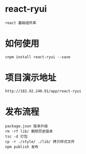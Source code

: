 # react-ryui
```
react 基础组件库
```

# 如何使用
```
cnpm install react-ryui --save
```

# 项目演示地址
```
http://182.92.240.91/app/react-ryui
```

# 发布流程
```
package.json 版本升级
rm -rf lib/ 删除历史版本
tsc -d 打包
cp -r ./style/ ./lib/ 拷贝样式文件
npm publish 发布
```